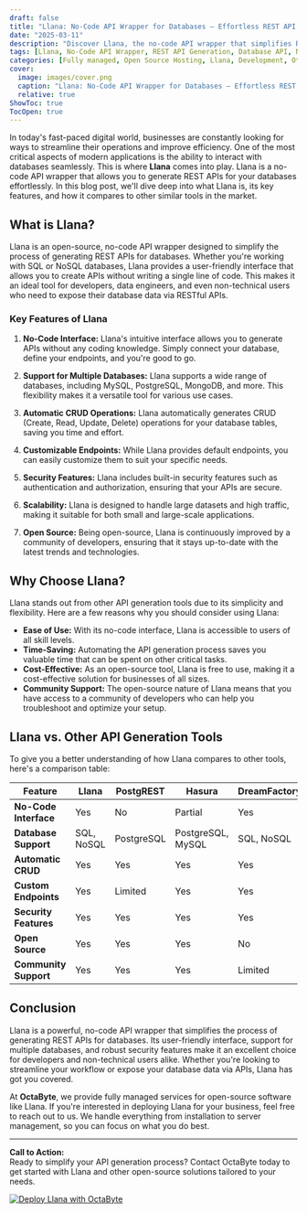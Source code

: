 ```yaml
---
draft: false
title: "Llana: No-Code API Wrapper for Databases – Effortless REST API Generation"
date: "2025-03-11"
description: "Discover Llana, the no-code API wrapper that simplifies REST API generation for databases. Learn how Llana can streamline your workflow, its key features, and how it compares to other tools in the market."
tags: [Llana, No-Code API Wrapper, REST API Generation, Database API, No-Code Tools, API Automation, Open Source Software, OctaByte, Managed Services]
categories: [Fully managed, Open Source Hosting, Llana, Development, Others]
cover:
  image: images/cover.png
  caption: "Llana: No-Code API Wrapper for Databases – Effortless REST API Generation"
  relative: true
ShowToc: true
TocOpen: true
---
```



In today's fast-paced digital world, businesses are constantly looking for ways to streamline their operations and improve efficiency. One of the most critical aspects of modern applications is the ability to interact with databases seamlessly. This is where **Llana** comes into play. Llana is a no-code API wrapper that allows you to generate REST APIs for your databases effortlessly. In this blog post, we'll dive deep into what Llana is, its key features, and how it compares to other similar tools in the market.

## What is Llana?

Llana is an open-source, no-code API wrapper designed to simplify the process of generating REST APIs for databases. Whether you're working with SQL or NoSQL databases, Llana provides a user-friendly interface that allows you to create APIs without writing a single line of code. This makes it an ideal tool for developers, data engineers, and even non-technical users who need to expose their database data via RESTful APIs.

### Key Features of Llana

1. **No-Code Interface:** Llana's intuitive interface allows you to generate APIs without any coding knowledge. Simply connect your database, define your endpoints, and you're good to go.

2. **Support for Multiple Databases:** Llana supports a wide range of databases, including MySQL, PostgreSQL, MongoDB, and more. This flexibility makes it a versatile tool for various use cases.

3. **Automatic CRUD Operations:** Llana automatically generates CRUD (Create, Read, Update, Delete) operations for your database tables, saving you time and effort.

4. **Customizable Endpoints:** While Llana provides default endpoints, you can easily customize them to suit your specific needs.

5. **Security Features:** Llana includes built-in security features such as authentication and authorization, ensuring that your APIs are secure.

6. **Scalability:** Llana is designed to handle large datasets and high traffic, making it suitable for both small and large-scale applications.

7. **Open Source:** Being open-source, Llana is continuously improved by a community of developers, ensuring that it stays up-to-date with the latest trends and technologies.

## Why Choose Llana?

Llana stands out from other API generation tools due to its simplicity and flexibility. Here are a few reasons why you should consider using Llana:

- **Ease of Use:** With its no-code interface, Llana is accessible to users of all skill levels.
- **Time-Saving:** Automating the API generation process saves you valuable time that can be spent on other critical tasks.
- **Cost-Effective:** As an open-source tool, Llana is free to use, making it a cost-effective solution for businesses of all sizes.
- **Community Support:** The open-source nature of Llana means that you have access to a community of developers who can help you troubleshoot and optimize your setup.

## Llana vs. Other API Generation Tools

To give you a better understanding of how Llana compares to other tools, here's a comparison table:

| Feature                | Llana                   | PostgREST              | Hasura                 | DreamFactory           |
|------------------------|-------------------------|------------------------|------------------------|------------------------|
| **No-Code Interface**  | Yes                     | No                     | Partial                | Yes                    |
| **Database Support**   | SQL, NoSQL              | PostgreSQL             | PostgreSQL, MySQL      | SQL, NoSQL             |
| **Automatic CRUD**     | Yes                     | Yes                    | Yes                    | Yes                    |
| **Custom Endpoints**   | Yes                     | Limited                | Yes                    | Yes                    |
| **Security Features**  | Yes                     | Yes                    | Yes                    | Yes                    |
| **Open Source**        | Yes                     | Yes                    | Yes                    | No                     |
| **Community Support**  | Yes                     | Yes                    | Yes                    | Limited                |

## Conclusion

Llana is a powerful, no-code API wrapper that simplifies the process of generating REST APIs for databases. Its user-friendly interface, support for multiple databases, and robust security features make it an excellent choice for developers and non-technical users alike. Whether you're looking to streamline your workflow or expose your database data via APIs, Llana has got you covered.

At **OctaByte**, we provide fully managed services for open-source software like Llana. If you're interested in deploying Llana for your business, feel free to reach out to us. We handle everything from installation to server management, so you can focus on what you do best.

---

**Call to Action:**  
Ready to simplify your API generation process? Contact OctaByte today to get started with Llana and other open-source solutions tailored to your needs.

[![Deploy Llana with OctaByte](/images/deploy-on-octabyte.png)](https://octabyte.io/fully-managed-open-source-services/development/others/llana)